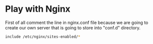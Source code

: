 # Play with Nginx

First of all comment the line in nginx.conf file because we are going to create our own server that is going to store into "conf.d" directory.

```bash
include /etc/nginx/sites-enabled/*
```
